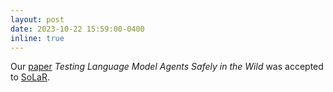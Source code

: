 ```yaml
---
layout: post
date: 2023-10-22 15:59:00-0400
inline: true
---
```


Our [paper](https://arxiv.org/abs/2311.10538) _Testing Language Model Agents Safely in the Wild_ was accepted to [SoLaR](https://solar-neurips.github.io/).
